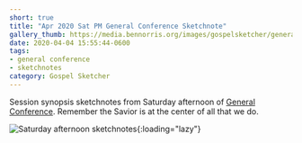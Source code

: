 ```yaml
---
short: true
title: "Apr 2020 Sat PM General Conference Sketchnote"
gallery_thumb: https://media.bennorris.org/images/gospelsketcher/general-conference/apr-2020/general-conference-sat-pm-sketchnote.jpg
date: 2020-04-04 15:55:44-0600
tags:
- general conference
- sketchnotes
category: Gospel Sketcher
---
```


Session synopsis sketchnotes from Saturday afternoon of [General Conference](http://www.churchofjesuschrist.org/general-conference?lang=eng). Remember the Savior is at the center of all that we do.

![Saturday afternoon sketchnotes](https://media.bennorris.org/images/gospelsketcher/general-conference/apr-2020/general-conference-sat-pm-sketchnote.jpg){:loading="lazy"}
